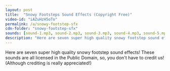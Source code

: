 ```yaml
---
layout: post
title:  "Snowy Footsteps Sound Effects (Copyright Free)"
video-id: "iAZuHzH5oTo"
permalink: /a/snowy-footstep-sfx
cdn-folder: "snowy-footstep-sfx"
sounds: [sound-1.mp3, sound-2.mp3, sound-3.mp3, sound-4.mp3, sound-5.mp3, sound-6.mp3, sound-7.mp3]
description: "Here are seven super high quality snowy footstep sound effects! These sounds are all licensed in the Public Domain, so, you don't have to credit us! (Although crediting is really appreciated!)"
---
```


Here are seven super high quality snowy footstep sound effects! These sounds are all licensed in the Public Domain, so, you don't have to credit us! (Although crediting is really appreciated!)
